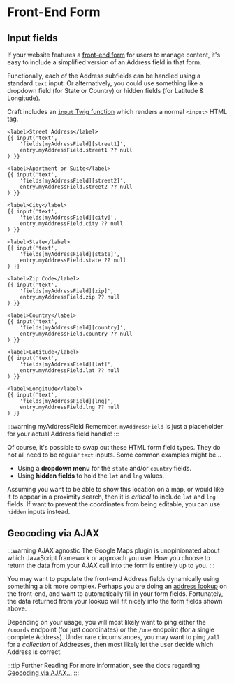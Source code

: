 # Front-End Form

## Input fields

If your website features a [front-end form](https://craftcms.com/knowledge-base/entry-form) for users to manage content, it's easy to include a simplified version of an Address field in that form.

Functionally, each of the Address subfields can be handled using a standard `text` input. Or alternatively, you could use something like a dropdown field (for State or Country) or hidden fields (for Latitude & Longitude).

Craft includes an [`input` Twig function](https://craftcms.com/docs/3.x/dev/functions.html#input) which renders a normal `<input>` HTML tag.

```twig
<label>Street Address</label>
{{ input('text',
    'fields[myAddressField][street1]',
    entry.myAddressField.street1 ?? null
) }}

<label>Apartment or Suite</label>
{{ input('text',
    'fields[myAddressField][street2]',
    entry.myAddressField.street2 ?? null
) }}

<label>City</label>
{{ input('text',
    'fields[myAddressField][city]',
    entry.myAddressField.city ?? null
) }}

<label>State</label>
{{ input('text',
    'fields[myAddressField][state]',
    entry.myAddressField.state ?? null
) }}

<label>Zip Code</label>
{{ input('text',
    'fields[myAddressField][zip]',
    entry.myAddressField.zip ?? null
) }}

<label>Country</label>
{{ input('text',
    'fields[myAddressField][country]',
    entry.myAddressField.country ?? null
) }}

<label>Latitude</label>
{{ input('text',
    'fields[myAddressField][lat]',
    entry.myAddressField.lat ?? null
) }}

<label>Longitude</label>
{{ input('text',
    'fields[myAddressField][lng]',
    entry.myAddressField.lng ?? null
) }}
```

:::warning myAddressField
Remember, `myAddressField` is just a placeholder for your actual Address field handle!
:::

Of course, it's possible to swap out these HTML form field types. They do not all need to be regular `text` inputs. Some common examples might be...

 - Using a **dropdown menu** for the `state` and/or `country` fields.
 - Using **hidden fields** to hold the `lat` and `lng` values.

Assuming you want to be able to show this location on a map, or would like it to appear in a proximity search, then it is _critical_ to include `lat` and `lng` fields. If want to prevent the coordinates from being editable, you can use `hidden` inputs instead.

## Geocoding via AJAX

:::warning AJAX agnostic
The Google Maps plugin is unopinionated about which JavaScript framework or approach you use. How you choose to return the data from your AJAX call into the form is entirely up to you.
:::

You may want to populate the front-end Address fields dynamically using something a bit more complex. Perhaps you are doing an [address lookup](/geocoding/) on the front-end, and want to automatically fill in your form fields. Fortunately, the data returned from your lookup will fit nicely into the form fields shown above.

Depending on your usage, you will most likely want to ping either the `/coords` endpoint (for just coordinates) or the `/one` endpoint (for a single complete Address). Under rare circumstances, you may want to ping `/all` for a _collection_ of Addresses, then most likely let the user decide which Address is correct.

:::tip Further Reading
For more information, see the docs regarding [Geocoding via AJAX...](/geocoding/via-ajax/)
:::
